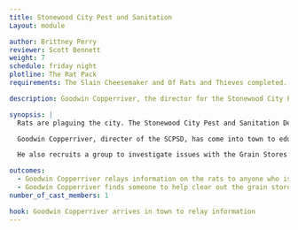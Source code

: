 ```yaml
---
title: Stonewood City Pest and Sanitation
Layout: module

author: Brittney Perry
reviewer: Scott Bennett
weight: 7
schedule: friday night
plotline: The Rat Pack
requirements: The Slain Cheesemaker and Of Rats and Thieves completed.  

description: Goodwin Copperriver, the director for the Stonewood City Pest and Sanitation Department, has personally come into town to ask for help in eliminating the Giant Rat plague that is threatening the city.

synopsis: | 
  Rats are plaguing the city. The Stonewood City Pest and Sanitation Department have finished an evaluation and have concluded that the rats, which are of the Giant variety, are breeding at an extraordinary rate thanks to a mild winter, an early spring, and thousands of pounds of grain and other foodstuffs left over from the Orc army. It seems as though the Orcs were keeping the Giant Rat population in check as well, and without rat extermination patrols around the grain and food stores, the rats have moved in and thrived. They are becoming well established in the grain stores and silos, the storehouses, the garbage and refuse site, the surrounding farms, and the city itself. The City of Stonewood has put a bounty on rat tails to try and decrease the population before they become a real problem. The Stonewood City Pest and Sanitation Department are offering  a 1 silver per rat tail reward.

  Goodwin Copperriver, directer of the SCPSD, has come into town to educate the adventurers on the rats and explain the bounty program. He relays information on the rats and their habits. He leaves information on the rats with anyone who wants it and informs the adventurers that the Black Anvil Company will be coming around periodically to collect their rat tails.

  He also recruits a group to investigate issues with the Grain Stores of which there are three. which is ran as "A Grainy Situation"

outcomes: 
  - Goodwin Copperriver relays information on the rats to anyone who is interested.
  - Goodwin Copperriver finds someone to help clear out the grain stores "A Grainy Situation" is ran 
number_of_cast_members: 1

hook: Goodwin Copperriver arrives in town to relay information
---
```

